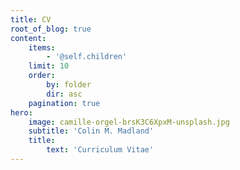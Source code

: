 ```yaml
---
title: CV
root_of_blog: true
content:
    items:
        - '@self.children'
    limit: 10
    order:
        by: folder
        dir: asc
    pagination: true
hero:
    image: camille-orgel-brsK3C6XpxM-unsplash.jpg
    subtitle: 'Colin M. Madland'
    title:
        text: 'Curriculum Vitae'
---
```


